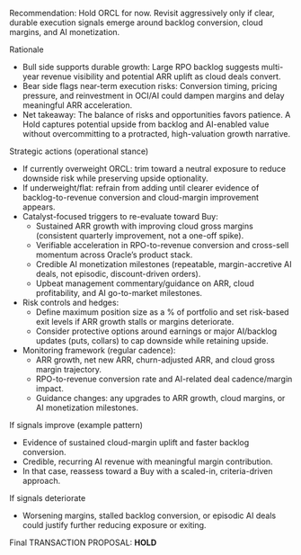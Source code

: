 Recommendation: Hold ORCL for now. Revisit aggressively only if clear, durable execution signals emerge around backlog conversion, cloud margins, and AI monetization.

Rationale
- Bull side supports durable growth: Large RPO backlog suggests multi-year revenue visibility and potential ARR uplift as cloud deals convert.
- Bear side flags near-term execution risks: Conversion timing, pricing pressure, and reinvestment in OCI/AI could dampen margins and delay meaningful ARR acceleration.
- Net takeaway: The balance of risks and opportunities favors patience. A Hold captures potential upside from backlog and AI-enabled value without overcommitting to a protracted, high-valuation growth narrative.

Strategic actions (operational stance)
- If currently overweight ORCL: trim toward a neutral exposure to reduce downside risk while preserving upside optionality.
- If underweight/flat: refrain from adding until clearer evidence of backlog-to-revenue conversion and cloud-margin improvement appears.
- Catalyst-focused triggers to re-evaluate toward Buy:
  - Sustained ARR growth with improving cloud gross margins (consistent quarterly improvement, not a one-off spike).
  - Verifiable acceleration in RPO-to-revenue conversion and cross-sell momentum across Oracle’s product stack.
  - Credible AI monetization milestones (repeatable, margin-accretive AI deals, not episodic, discount-driven orders).
  - Upbeat management commentary/guidance on ARR, cloud profitability, and AI go-to-market milestones.
- Risk controls and hedges:
  - Define maximum position size as a % of portfolio and set risk-based exit levels if ARR growth stalls or margins deteriorate.
  - Consider protective options around earnings or major AI/backlog updates (puts, collars) to cap downside while retaining upside.
- Monitoring framework (regular cadence):
  - ARR growth, net new ARR, churn-adjusted ARR, and cloud gross margin trajectory.
  - RPO-to-revenue conversion rate and AI-related deal cadence/margin impact.
  - Guidance changes: any upgrades to ARR growth, cloud margins, or AI monetization milestones.

If signals improve (example pattern)
- Evidence of sustained cloud-margin uplift and faster backlog conversion.
- Credible, recurring AI revenue with meaningful margin contribution.
- In that case, reassess toward a Buy with a scaled-in, criteria-driven approach.

If signals deteriorate
- Worsening margins, stalled backlog conversion, or episodic AI deals could justify further reducing exposure or exiting.

Final TRANSACTION PROPOSAL: **HOLD**